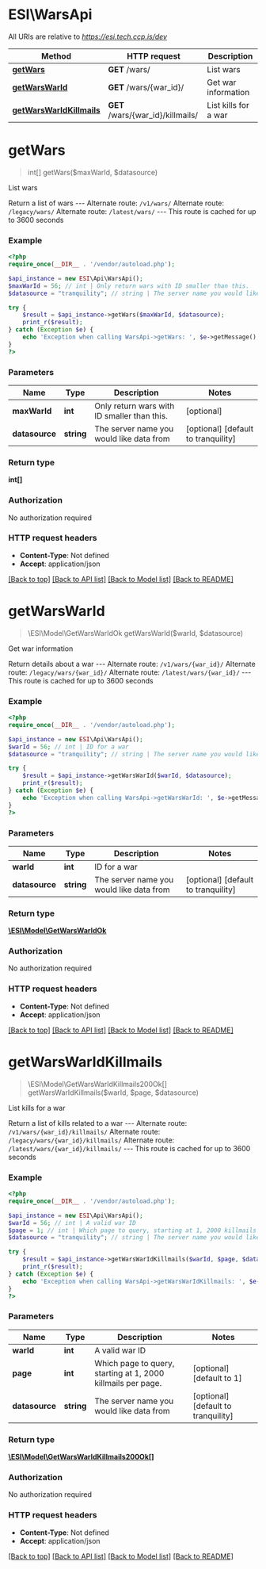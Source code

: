 # ESI\WarsApi

All URIs are relative to *https://esi.tech.ccp.is/dev*

Method | HTTP request | Description
------------- | ------------- | -------------
[**getWars**](WarsApi.md#getWars) | **GET** /wars/ | List wars
[**getWarsWarId**](WarsApi.md#getWarsWarId) | **GET** /wars/{war_id}/ | Get war information
[**getWarsWarIdKillmails**](WarsApi.md#getWarsWarIdKillmails) | **GET** /wars/{war_id}/killmails/ | List kills for a war


# **getWars**
> int[] getWars($maxWarId, $datasource)

List wars

Return a list of wars  ---  Alternate route: `/v1/wars/`  Alternate route: `/legacy/wars/`  Alternate route: `/latest/wars/`   ---  This route is cached for up to 3600 seconds

### Example
```php
<?php
require_once(__DIR__ . '/vendor/autoload.php');

$api_instance = new ESI\Api\WarsApi();
$maxWarId = 56; // int | Only return wars with ID smaller than this.
$datasource = "tranquility"; // string | The server name you would like data from

try {
    $result = $api_instance->getWars($maxWarId, $datasource);
    print_r($result);
} catch (Exception $e) {
    echo 'Exception when calling WarsApi->getWars: ', $e->getMessage(), PHP_EOL;
}
?>
```

### Parameters

Name | Type | Description  | Notes
------------- | ------------- | ------------- | -------------
 **maxWarId** | **int**| Only return wars with ID smaller than this. | [optional]
 **datasource** | **string**| The server name you would like data from | [optional] [default to tranquility]

### Return type

**int[]**

### Authorization

No authorization required

### HTTP request headers

 - **Content-Type**: Not defined
 - **Accept**: application/json

[[Back to top]](#) [[Back to API list]](../../README.md#documentation-for-api-endpoints) [[Back to Model list]](../../README.md#documentation-for-models) [[Back to README]](../../README.md)

# **getWarsWarId**
> \ESI\Model\GetWarsWarIdOk getWarsWarId($warId, $datasource)

Get war information

Return details about a war  ---  Alternate route: `/v1/wars/{war_id}/`  Alternate route: `/legacy/wars/{war_id}/`  Alternate route: `/latest/wars/{war_id}/`   ---  This route is cached for up to 3600 seconds

### Example
```php
<?php
require_once(__DIR__ . '/vendor/autoload.php');

$api_instance = new ESI\Api\WarsApi();
$warId = 56; // int | ID for a war
$datasource = "tranquility"; // string | The server name you would like data from

try {
    $result = $api_instance->getWarsWarId($warId, $datasource);
    print_r($result);
} catch (Exception $e) {
    echo 'Exception when calling WarsApi->getWarsWarId: ', $e->getMessage(), PHP_EOL;
}
?>
```

### Parameters

Name | Type | Description  | Notes
------------- | ------------- | ------------- | -------------
 **warId** | **int**| ID for a war |
 **datasource** | **string**| The server name you would like data from | [optional] [default to tranquility]

### Return type

[**\ESI\Model\GetWarsWarIdOk**](../Model/GetWarsWarIdOk.md)

### Authorization

No authorization required

### HTTP request headers

 - **Content-Type**: Not defined
 - **Accept**: application/json

[[Back to top]](#) [[Back to API list]](../../README.md#documentation-for-api-endpoints) [[Back to Model list]](../../README.md#documentation-for-models) [[Back to README]](../../README.md)

# **getWarsWarIdKillmails**
> \ESI\Model\GetWarsWarIdKillmails200Ok[] getWarsWarIdKillmails($warId, $page, $datasource)

List kills for a war

Return a list of kills related to a war  ---  Alternate route: `/v1/wars/{war_id}/killmails/`  Alternate route: `/legacy/wars/{war_id}/killmails/`  Alternate route: `/latest/wars/{war_id}/killmails/`   ---  This route is cached for up to 3600 seconds

### Example
```php
<?php
require_once(__DIR__ . '/vendor/autoload.php');

$api_instance = new ESI\Api\WarsApi();
$warId = 56; // int | A valid war ID
$page = 1; // int | Which page to query, starting at 1, 2000 killmails per page.
$datasource = "tranquility"; // string | The server name you would like data from

try {
    $result = $api_instance->getWarsWarIdKillmails($warId, $page, $datasource);
    print_r($result);
} catch (Exception $e) {
    echo 'Exception when calling WarsApi->getWarsWarIdKillmails: ', $e->getMessage(), PHP_EOL;
}
?>
```

### Parameters

Name | Type | Description  | Notes
------------- | ------------- | ------------- | -------------
 **warId** | **int**| A valid war ID |
 **page** | **int**| Which page to query, starting at 1, 2000 killmails per page. | [optional] [default to 1]
 **datasource** | **string**| The server name you would like data from | [optional] [default to tranquility]

### Return type

[**\ESI\Model\GetWarsWarIdKillmails200Ok[]**](../Model/GetWarsWarIdKillmails200Ok.md)

### Authorization

No authorization required

### HTTP request headers

 - **Content-Type**: Not defined
 - **Accept**: application/json

[[Back to top]](#) [[Back to API list]](../../README.md#documentation-for-api-endpoints) [[Back to Model list]](../../README.md#documentation-for-models) [[Back to README]](../../README.md)

